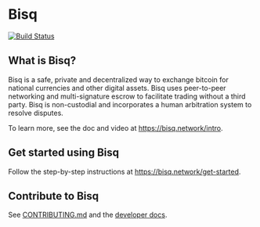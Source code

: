 # Bisq

[![Build Status](https://travis-ci.org/bisq-network/bisq.svg?branch=master)](https://travis-ci.org/bisq-network/bisq)


## What is Bisq?

Bisq is a safe, private and decentralized way to exchange bitcoin for national currencies and other digital assets. Bisq uses peer-to-peer networking and multi-signature escrow to facilitate trading without a third party. Bisq is non-custodial and incorporates a human arbitration system to resolve disputes.

To learn more, see the doc and video at https://bisq.network/intro.


## Get started using Bisq

Follow the step-by-step instructions at https://bisq.network/get-started.


## Contribute to Bisq

See [CONTRIBUTING.md](CONTRIBUTING.md) and the [developer docs](docs#readme).
